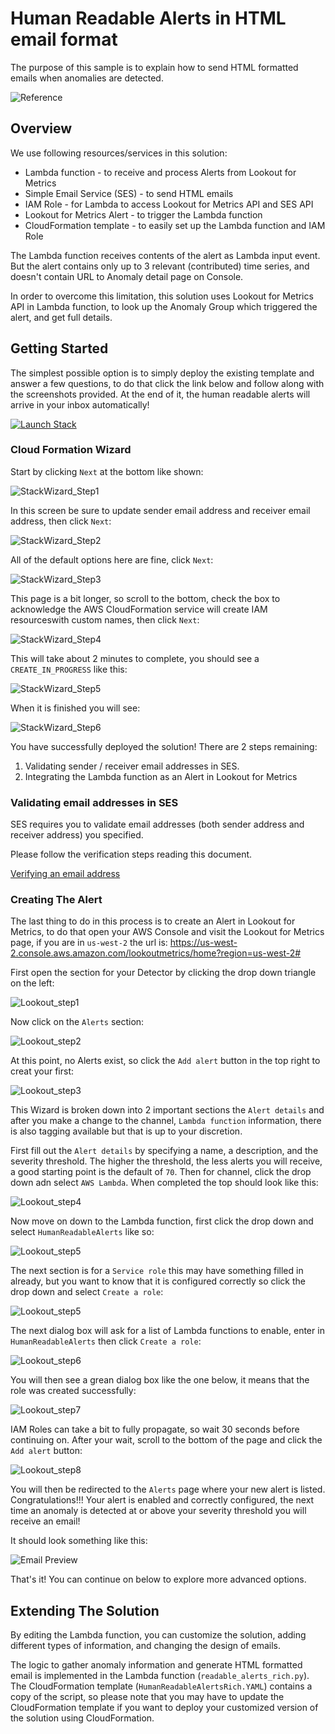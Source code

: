 # Human Readable Alerts in HTML email format

The purpose of this sample is to explain how to send HTML formatted emails when anomalies are detected.

![Reference](static/imgs/img18.png)


## Overview

We use following resources/services in this solution:
* Lambda function - to receive and process Alerts from Lookout for Metrics
* Simple Email Service (SES) - to send HTML emails
* IAM Role - for Lambda to access Lookout for Metrics API and SES API
* Lookout for Metrics Alert - to trigger the Lambda function
* CloudFormation template - to easily set up the Lambda function and IAM Role

The Lambda function receives contents of the alert as Lambda input event. But the alert contains only up to 3 relevant (contributed) time series, and doesn't contain URL to Anomaly detail page on Console.

In order to overcome this limitation, this solution uses Lookout for Metrics API in Lambda function, to look up the Anomaly Group which triggered the alert, and get full details.


## Getting Started

The simplest possible option is to simply deploy the existing template and answer a few questions, to do that click the link below and follow along with the screenshots provided. At the end of it, the human readable alerts will arrive in your inbox automatically!

[![Launch Stack](https://s3.amazonaws.com/cloudformation-examples/cloudformation-launch-stack.png)](https://console.aws.amazon.com/cloudformation/home#/stacks/new?stackName=HumanReadableAlertsRich&templateURL=https://lookoutformetricsbucket.s3.amazonaws.com/HumanReadableAlertsRich.YAML)


### Cloud Formation Wizard

Start by clicking `Next` at the bottom like shown:

![StackWizard_Step1](static/imgs/img1.png)

In this screen be sure to update sender email address and receiver email address, then click `Next`:

![StackWizard_Step2](static/imgs/img2.png)

All of the default options here are fine, click `Next`:

![StackWizard_Step3](static/imgs/img3.png)

This page is a bit longer, so scroll to the bottom, check the box to acknowledge the AWS CloudFormation service will create IAM resourceswith custom names, then click `Next`:

![StackWizard_Step4](static/imgs/img4.png)

This will take about 2 minutes to complete, you should see a `CREATE_IN_PROGRESS` like this: 

![StackWizard_Step5](static/imgs/img5.png)

When it is finished you will see:

![StackWizard_Step6](static/imgs/img6.png)

You have successfully deployed the solution! There are 2 steps remaining:

1. Validating sender / receiver email addresses in SES.
1. Integrating the Lambda function as an Alert in Lookout for Metrics


### Validating email addresses in SES

SES requires you to validate email addresses (both sender address and receiver address) you specified. 

Please follow the verification steps reading this document.

[Verifying an email address](https://docs.aws.amazon.com/ses/latest/DeveloperGuide/verify-email-addresses-procedure.html)


### Creating The Alert

The last thing to do in this process is to create an Alert in Lookout for Metrics, to do that open your AWS Console and visit the Lookout for Metrics page, if you are in `us-west-2` the url is: 
https://us-west-2.console.aws.amazon.com/lookoutmetrics/home?region=us-west-2#

First open the section for your Detector by clicking the drop down triangle on the left:

![Lookout_step1](static/imgs/img9.png)

Now click on the `Alerts` section:

![Lookout_step2](static/imgs/img10.png)

At this point, no Alerts exist, so click the `Add alert` button in the top right to creat your first:

![Lookout_step3](static/imgs/img11.png)

This Wizard is broken down into 2 important sections the `Alert details` and after you make a change to the channel, `Lambda function` information, there is also tagging available but that is up to your discretion.

First fill out the `Alert details` by specifying a name, a description, and the severity threshold. The higher the threshold, the less alerts you will receive, a good starting point is the default of `70`. Then for channel, click the drop down adn select `AWS Lambda`. When completed the top should look like this:

![Lookout_step4](static/imgs/img12.png)

Now move on down to the Lambda function, first click the drop down and select `HumanReadableAlerts` like so:

![Lookout_step5](static/imgs/img13.png)

The next section is for a `Service role` this may have something filled in already, but you want to know that it is configured correctly so click the drop down and select `Create a role`:

![Lookout_step5](static/imgs/img14.png)

The next dialog box will ask for a list of Lambda functions to enable, enter in `HumanReadableAlerts` then click `Create a role`:

![Lookout_step6](static/imgs/img15.png)

You will then see a grean dialog box like the one below, it means that the role was created successfully:

![Lookout_step7](static/imgs/img16.png)

IAM Roles can take a bit to fully propagate, so wait 30 seconds before continuing on. After your wait, scroll to the bottom of the page and click the `Add alert` button:

![Lookout_step8](static/imgs/img17.png)

You will then be redirected to the `Alerts` page where your new alert is listed. Congratulations!!! Your alert is enabled and correctly configured, the next time an anomaly is detected at or above your severity threshold you will receive an email! 

It should look something like this:

![Email Preview](static/imgs/img18.png)

That's it! You can continue on below to explore more advanced options.


## Extending The Solution

By editing the Lambda function, you can customize the solution, adding different types of information, and changing the design of emails. 

The logic to gather anomaly information and generate HTML formatted email is implemented in the Lambda function (`readable_alerts_rich.py`). The CloudFormation template (`HumanReadableAlertsRich.YAML`) contains a copy of the script, so please note that you may have to update the CloudFormation template if you want to deploy your customized version of the solution using CloudFormation.
